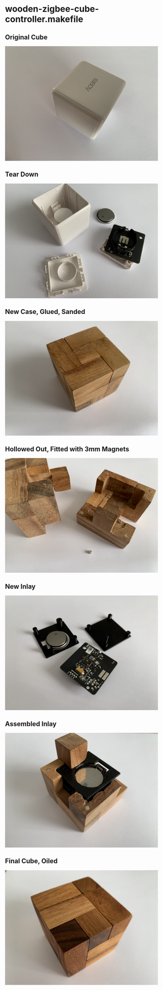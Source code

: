 # wooden-zigbee-cube-controller.makefile

## Original Cube

![](readme-assets/cube-0.png)

## Tear Down

![](readme-assets/cube-1.png)

## New Case, Glued, Sanded

![](readme-assets/cube-2.png)

## Hollowed Out, Fitted with 3mm Magnets

![](readme-assets/cube-3.png)

## New Inlay

![](readme-assets/cube-4.png)

## Assembled Inlay

![](readme-assets/cube-5.png)

## Final Cube, Oiled

![](readme-assets/cube-6.png)

